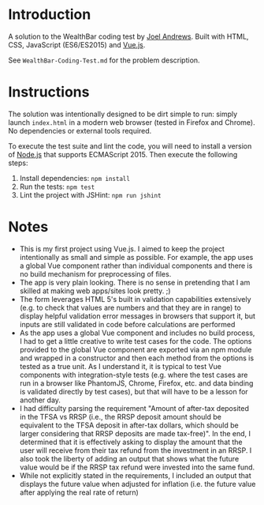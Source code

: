 # Introduction

A solution to the WealthBar coding test by [Joel Andrews](https://github.com/OldSneerJaw). Built with HTML, CSS, JavaScript (ES6/ES2015) and [Vue.js](https://vuejs.org/).

See `WealthBar-Coding-Test.md` for the problem description.

# Instructions

The solution was intentionally designed to be dirt simple to run: simply launch `index.html` in a modern web browser (tested in Firefox and Chrome). No dependencies or external tools required.

To execute the test suite and lint the code, you will need to install a version of [Node.js](https://nodejs.org/en/download/) that supports ECMAScript 2015. Then execute the following steps:

1. Install dependencies: `npm install`
2. Run the tests: `npm test`
3. Lint the project with JSHint: `npm run jshint`

# Notes

- This is my first project using Vue.js. I aimed to keep the project intentionally as small and simple as possible. For example, the app uses a global Vue component rather than individual components and there is no build mechanism for preprocessing of files.
- The app is very plain looking. There is no sense in pretending that I am skilled at making web apps/sites look pretty. ;)
- The form leverages HTML 5's built in validation capabilities extensively (e.g. to check that values are numbers and that they are in range) to display helpful validation error messages in browsers that support it, but inputs are still validated in code before calculations are performed
- As the app uses a global Vue component and includes no build process, I had to get a little creative to write test cases for the code. The options provided to the global Vue component are exported via an npm module and wrapped in a constructor and then each method from the options is tested as a true unit. As I understand it, it is typical to test Vue components with integration-style tests (e.g. where the test cases are run in a browser like PhantomJS, Chrome, Firefox, etc. and data binding is validated directly by test cases), but that will have to be a lesson for another day.
- I had difficulty parsing the requirement "Amount of after-tax deposited in the TFSA vs RRSP (i.e., the RRSP deposit amount should be equivalent to the TFSA deposit in after-tax dollars, which should be larger considering that RRSP deposits are made tax-free)". In the end, I determined that it is effectively asking to display the amount that the user will receive from their tax refund from the investment in an RRSP. I also took the liberty of adding an output that shows what the future value would be if the RRSP tax refund were invested into the same fund.
- While not explicitly stated in the requirements, I included an output that displays the future value when adjusted for inflation (i.e. the future value after applying the real rate of return)
